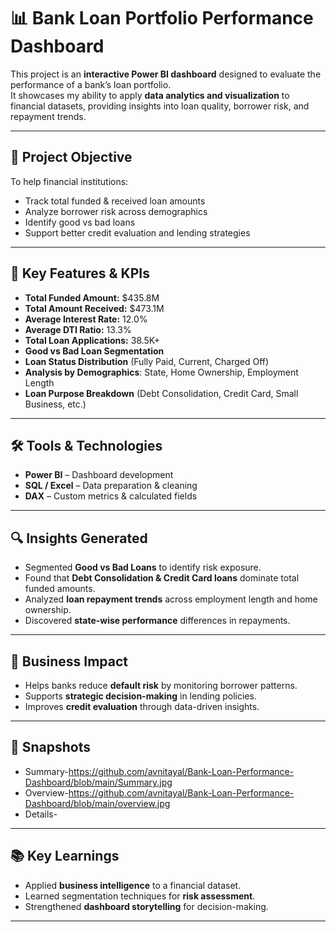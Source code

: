 # 📊 Bank Loan Portfolio Performance Dashboard

This project is an **interactive Power BI dashboard** designed to evaluate the performance of a bank’s loan portfolio.  
It showcases my ability to apply **data analytics and visualization** to financial datasets, providing insights into loan quality, borrower risk, and repayment trends.  

---

## 🔹 Project Objective
To help financial institutions:
- Track total funded & received loan amounts
- Analyze borrower risk across demographics
- Identify good vs bad loans
- Support better credit evaluation and lending strategies

---

## 📌 Key Features & KPIs
- **Total Funded Amount:** $435.8M  
- **Total Amount Received:** $473.1M  
- **Average Interest Rate:** 12.0%  
- **Average DTI Ratio:** 13.3%  
- **Total Loan Applications:** 38.5K+  
- **Good vs Bad Loan Segmentation**  
- **Loan Status Distribution** (Fully Paid, Current, Charged Off)  
- **Analysis by Demographics**: State, Home Ownership, Employment Length  
- **Loan Purpose Breakdown** (Debt Consolidation, Credit Card, Small Business, etc.)  

---

## 🛠 Tools & Technologies
- **Power BI** – Dashboard development  
- **SQL / Excel** – Data preparation & cleaning  
- **DAX** – Custom metrics & calculated fields  

---

## 🔍 Insights Generated
- Segmented **Good vs Bad Loans** to identify risk exposure.  
- Found that **Debt Consolidation & Credit Card loans** dominate total funded amounts.  
- Analyzed **loan repayment trends** across employment length and home ownership.  
- Discovered **state-wise performance** differences in repayments.  

---

## 📌 Business Impact
- Helps banks reduce **default risk** by monitoring borrower patterns.  
- Supports **strategic decision-making** in lending policies.  
- Improves **credit evaluation** through data-driven insights.  

---

## 📎 Snapshots
- Summary-https://github.com/avnitayal/Bank-Loan-Performance-Dashboard/blob/main/Summary.jpg 
- Overview-https://github.com/avnitayal/Bank-Loan-Performance-Dashboard/blob/main/overview.jpg
- Details-

---

## 📚 Key Learnings
- Applied **business intelligence** to a financial dataset.  
- Learned segmentation techniques for **risk assessment**.  
- Strengthened **dashboard storytelling** for decision-making.  

---
